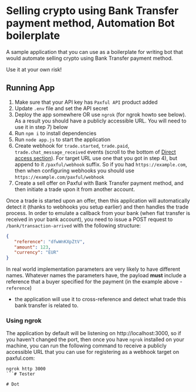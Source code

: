 # Selling crypto using Bank Transfer payment method, Automation Bot boilerplate

A sample application that you can use as a boilerplate for writing bot that would automate selling crypto using 
Bank Transfer payment method.

Use it at your own risk!

## Running App

1. Make sure that your API key has `Paxful API` product added
2. Update `.env` file and set the API secret
3. Deploy the app somewhere OR use `ngrok` (for ngrok howto see below). As a result you should have a publicly
   accessible URL. You will need to use it in step 7) below
5. Run `npm i` to install dependencies
6. Run `node app.js` to start the application
7. Create webhook for `trade.started`, `trade.paid`, `trade.chat_message_received` events (scroll to the bottom of
   [Direct access section](https://developers.paxful.com/dashboard/direct-access)). For target URL use one that you
   got in step 4), but append to it `/paxful/webhook` suffix. So if you had `https://example.com`, then when configuring
   webhooks you should use `https://example.com/paxful/webhook`
8. Create a sell offer on Paxful with Bank Transfer payment method, and then initiate a trade upon it from
   another account.
   
Once a trade is started upon an offer, then this application will automatically detect it (thanks to webhooks you setup
earlier) and then handles the trade process. In order to emulate a callback
from your bank (when fiat transfer is received in your bank account), you need to issue a POST request to
`/bank/transaction-arrived` with the following structure:

```json
{
   "reference": "dfwWnKXpZtV",
   "amount": 123,
   "currency": "EUR"
}
```

In real world implementation parameters are very likely to have different names. Whatever names the parameters
have, the payload **must** include a reference that a buyer specified for the payment (in the example above - `reference`)
- the application will use it to cross-reference and detect what trade this bank transfer is related to.

### Using ngrok

The application by default will be listening on http://localhost:3000, so if you haven't changed the port, then
once you have `ngrok` installed on your machine, you can run the following command to receive a publicly accessible
URL that you can use for registering as a webhook target on paxful.com:

```
ngrok http 3000
```#   T e s t e r  
 #   D o t  
 